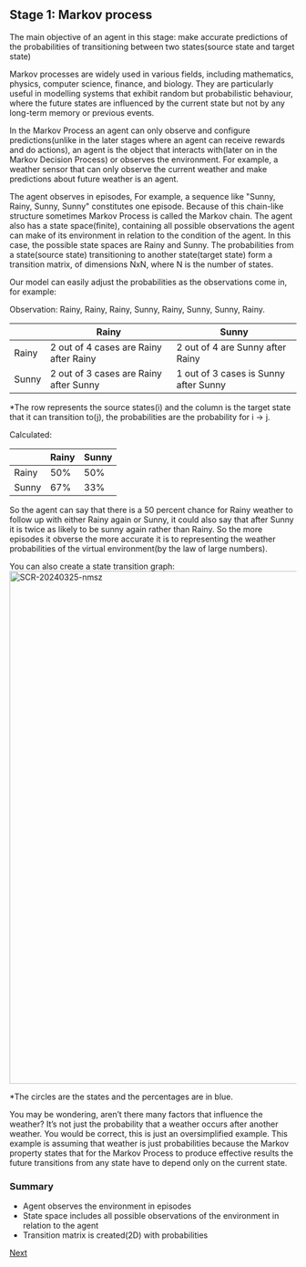 ## Stage 1: Markov process

The main objective of an agent in this stage: make accurate predictions of the probabilities of transitioning between two states(source state and target state)

Markov processes are widely used in various fields, including mathematics, physics, computer science, finance, and biology. They are particularly useful in modelling systems that exhibit random but probabilistic behaviour, where the future states are influenced by the current state but not by any long-term memory or previous events.

In the Markov Process an agent can only observe and configure predictions(unlike in the later stages where an agent can receive rewards and do actions), an agent is the object that interacts with(later on in the Markov Decision Process) or observes the environment. For example, a weather sensor that can only observe the current weather and make predictions about future weather is an agent. 

The agent observes in episodes, For example, a sequence like "Sunny, Rainy, Sunny, Sunny" constitutes one episode. Because of this chain-like structure sometimes Markov Process is called the Markov chain. The agent also has a state space(finite), containing all possible observations the agent can make of its environment in relation to the condition of the agent. In this case, the possible state spaces are Rainy and Sunny. The probabilities from a state(source state) transitioning to another state(target state) form a transition matrix, of dimensions NxN, where N is the number of states.

Our model can easily adjust the probabilities as the observations come in, for example:

Observation: Rainy, Rainy, Rainy, Sunny, Rainy, Sunny, Sunny, Rainy.

|  | Rainy | Sunny |
| --- | --- | --- |
| Rainy | 2 out of 4 cases are Rainy after Rainy | 2 out of 4 are Sunny after Rainy |
| Sunny | 2 out of 3 cases are Rainy after Sunny | 1 out of 3 cases is Sunny after Sunny |

*The row represents the source states(i) and the column is the target state that it can transition to(j), the probabilities are the probability for i → j.

Calculated:

|  | Rainy | Sunny |
| --- | --- | --- |
| Rainy | 50% | 50% |
| Sunny | 67% | 33% |

So the agent can say that there is a 50 percent chance for Rainy weather to follow up with either Rainy again or Sunny, it could also say that after Sunny it is twice as likely to be sunny again rather than Rainy. So the more episodes it obverse the more accurate it is to representing the weather probabilities of the virtual environment(by the law of large numbers). 

You can also create a state transition graph:
<img width="900" alt="SCR-20240325-nmsz" src="https://github.com/623637719/The-Democratization-of-AI/assets/84779222/765bf435-7e76-4055-ab19-c49c43ec200b">

*The circles are the states and the percentages are in blue.

You may be wondering, aren’t there many factors that influence the weather? It’s not just the probability that a weather occurs after another weather. You would be correct, this is just an oversimplified example. This example is assuming that weather is just probabilities because the Markov property states that for the Markov Process to produce effective results the future transitions from any state have to depend only on the current state.

### Summary

- Agent observes the environment in episodes
- State space includes all possible observations of the environment in relation to the agent
- Transition matrix is created(2D) with probabilities

[Next](https://github.com/623637719/The-Democratization-of-AI/tree/main/3.Reinforcement%20learning/1.The%20Fundamental%20of%20Reinforced%20Learning/2.Markov%20reward%20process)
